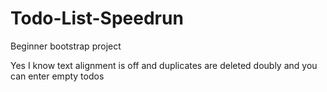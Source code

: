 # Todo-List-Speedrun

Beginner bootstrap project

Yes I know text alignment is off and duplicates are deleted doubly and you can enter empty todos

